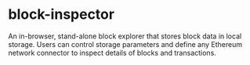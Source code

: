 # block-inspector
An in-browser, stand-alone block explorer that stores block data in local storage. Users can control storage parameters and define any Ethereum network connector to inspect details of blocks and transactions.
